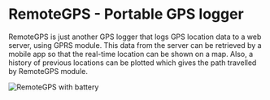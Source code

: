 # RemoteGPS - Portable GPS logger
RemoteGPS is just another GPS logger that logs GPS location data to a web server, using GPRS module. This data from the server can be retrieved by a mobile app so that the real-time location can be shown on a map. Also, a history of previous locations can be plotted which gives the path travelled by RemoteGPS module.

![RemoteGPS with battery](https://dc618.4shared.com/img/32wlI4u_ei/s25/15c8c6dd050/with-battery)

